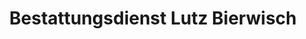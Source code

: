 ---
title: "Bestattungsdienst Lutz Bierwisch"
url: /hannover/bestattungsdienst-lutz-bierwisch/
shop: Bestattungen
---